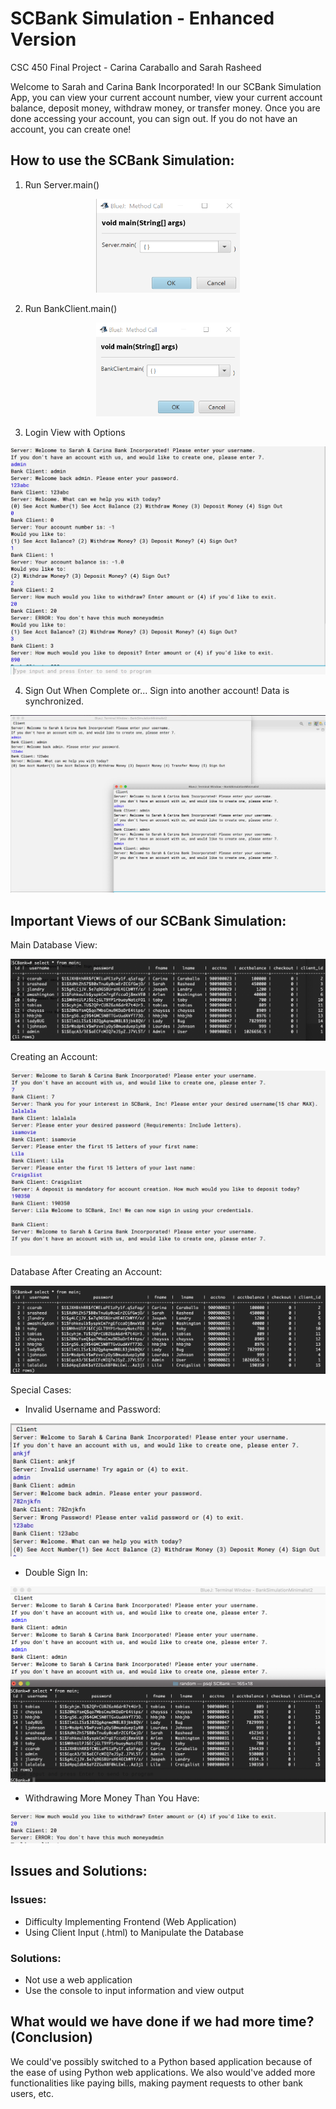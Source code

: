 # SCBank Simulation - Enhanced Version
CSC 450 Final Project - Carina Caraballo and Sarah Rasheed

Welcome to Sarah and Carina Bank Incorporated! In our SCBank Simulation App, you can view your current account number, view your current account balance, deposit money, withdraw money, or transfer money. Once you are done accessing your account, you can sign out. If you do not have an account, you can create one!

## How to use the SCBank Simulation:

1. Run Server.main()

<p align="center">
  <img width="230" height="150" src="/Screenshots/Server_Run.png">
</p>

2. Run BankClient.main()

<p align="center">
  <img width="230" height="150" src="/Screenshots/BankClient_Run.png">
</p>

3. Login View with Options

<p align="center">
  <img src="/Screenshots/Main_Options.JPG">
</p>

4. Sign Out When Complete
or... Sign into another account! Data is synchronized.

<p align="center">
  <img src="/Screenshots/Synchronization.jpeg">
</p>

## Important Views of our SCBank Simulation:

Main Database View:
<p align="center">
  <img src="/Screenshots/Users_Database_Before.JPG">
</p>

Creating an Account:
<p align="center">
  <img src="/Screenshots/Creation_Of_Account.JPG">
</p>

Database After Creating an Account:
<p align="center">
  <img src="/Screenshots/Users_Database_After.JPG">
</p>

Special Cases:

- Invalid Username and Password:
<p align="center">
  <img src="/Screenshots/Simulation_Options_Special_Cases.JPG">
</p>

- Double Sign In:
<p align="center">
  <img src="/Screenshots/DenyDoubleSignIn.png">
</p>

- Withdrawing More Money Than You Have:
<p align="center">
  <img src="/Screenshots/Withdraw_Special.png">
</p>

## Issues and Solutions:

### Issues:
- Difficulty Implementing Frontend (Web Application)
- Using Client Input (.html) to Manipulate the Database

### Solutions:
- Not use a web application
- Use the console to input information and view output

## What would we have done if we had more time? (Conclusion)
We could've possibly switched to a Python based application because of the ease of using Python web applications. We also would've added more functionalities like paying bills, making payment requests to other bank users, etc.
